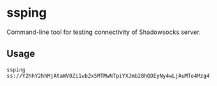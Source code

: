 # ssping

Command-line tool for testing connectivity of Shadowsocks server.

## Usage

```shell
ssping ss://Y2hhY2hhMjAtaWV0Zi1wb2x5MTMwNTpiYXJmb28hQDEyNy4wLjAuMTo4Mzg4
```